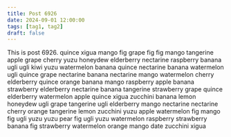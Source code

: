 ```yaml
---
title: Post 6926
date: 2024-09-01 12:00:00
tags: [tag1, tag2]
draft: false
---
```

This is post 6926.
quince
xigua
mango
fig
grape
fig
fig
mango
tangerine
apple
grape
cherry
yuzu
honeydew
elderberry
nectarine
raspberry
banana
ugli
ugli
kiwi
yuzu
watermelon
banana
quince
nectarine
banana
watermelon
ugli
quince
grape
nectarine
banana
nectarine
mango
watermelon
cherry
elderberry
quince
orange
banana
mango
raspberry
apple
banana
strawberry
elderberry
nectarine
banana
tangerine
strawberry
grape
quince
elderberry
watermelon
apple
quince
xigua
zucchini
banana
lemon
honeydew
ugli
grape
tangerine
ugli
elderberry
mango
nectarine
nectarine
cherry
orange
tangerine
lemon
zucchini
yuzu
apple
watermelon
fig
mango
fig
ugli
yuzu
yuzu
pear
fig
ugli
yuzu
watermelon
raspberry
strawberry
banana
fig
strawberry
watermelon
orange
mango
date
zucchini
xigua
